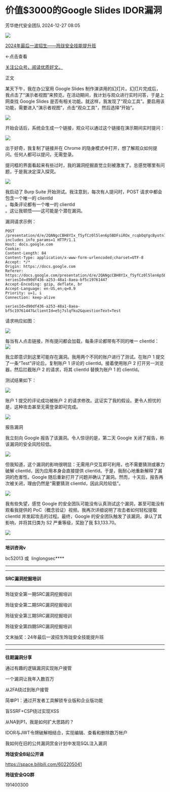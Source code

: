 #  价值$3000的Google Slides IDOR漏洞   
 芳华绝代安全团队   2024-12-27 08:05  
  
![](https://mmbiz.qpic.cn/sz_mmbiz_png/1AoMVy0KnkqaXglicqFIVS5OgBzr7tkvR1Awes6RbHS27L144QMPEl5FPgBicWPWMt4xzB8DcuBTyRgNxOz2nRiag/640?wx_fmt=png "")  
  
[2024年最后一波招生——玲珑安全技能提升班](https://mp.weixin.qq.com/s?__biz=MzI4NTYwMzc5OQ==&mid=2247499310&idx=1&sn=e9665007697fbf72d31075cab2123923&scene=21#wechat_redirect)  
  
<-点击查看  
  
[关注公众号，阅读优质好文。](https://mp.weixin.qq.com/s?__biz=MzI4NTYwMzc5OQ==&mid=2247499310&idx=1&sn=e9665007697fbf72d31075cab2123923&scene=21#wechat_redirect)  
  
  
  
正文  
  
某天下午，我在办公室用 Google Slides 制作演讲用的幻灯片。幻灯片完成后，我点击了“演示者视图”来预览。在活动期间，我计划与观众进行实时问答，于是上网查找 Google Slides 是否有相关功能。就这样，我发现了“观众工具”。要启用该功能，需要进入“演示者视图”，点击“观众工具”，然后选择“开始”。  
  
  
![](https://mmbiz.qpic.cn/sz_mmbiz_png/1AoMVy0KnkrrA0ZjVZVS1fjaDicjc834WBGpicRXNNMcchgb2cMKvC6btphtdVh0OVD9Q9ia3o04iaxHVZsurWcKZg/640?wx_fmt=png&from=appmsg "")  
  
  
开始会话后，系统会生成一个链接，观众可以通过这个链接在演示期间实时提问：  
  
  
![](https://mmbiz.qpic.cn/sz_mmbiz_png/1AoMVy0KnkrrA0ZjVZVS1fjaDicjc834W7WDqjRicrIJ3MrMmicLNlwAmL6AjF0UXgXZK4hddbOkFricNXFAj2icic6w/640?wx_fmt=png&from=appmsg "")  
  
  
出于好奇，我复制了链接并在 Chrome 的隐身模式中打开，想了解观众如何提问。任何人都可以提问，无需登录。  
  
提问框的界面看起来有些过时，我的漏洞挖掘直觉立刻被激发了。总感觉哪里有问题，于是我决定深入探究。  
  
![](https://mmbiz.qpic.cn/sz_mmbiz_png/1AoMVy0KnkrrA0ZjVZVS1fjaDicjc834WEMUm6opjntKJUcicOKs9ibiaaItQ1NV6rlbdrfmDpmScoGOG59uFLSvicQ/640?wx_fmt=png&from=appmsg "")  
  
  
我启动了 Burp Suite 开始测试。我注意到，每次有人提问时，POST 请求中都会包含一个唯一的 clientId  
。每条评论都有一个唯一的 clientId  
。这让我顿悟——这可能是个潜在漏洞。  
  
  
漏洞请求示例：  
```
POST /presentation/d/e/2QANgcCBH8YIx_f5yfCz0l5len6p5BDFsiROx_rcqbOqYgcByotn7pOpaS3kXb3YYffwepoOXCyzanE8ZCIw/submitquestion?includes_info_params=1 HTTP/1.1
Host: docs.google.com
Cookie: 
Content-Length: 84
Content-Type: application/x-www-form-urlencoded;charset=UTF-8
Accept: */*
Origin: https://docs.google.com
Referer: https://docs.google.com/presentation/d/e/2QANgcCBH8YIx_f5yfCz0l5len6p5BDFsiROx_rcqbOqYgcByotn7pOpaS3kXb3YYffwepoOXCyzanE8ZCIw/askquestion?seriesId=d90df436-a253-48a1-8aea-bf5c19761447
Accept-Encoding: gzip, deflate, br
Accept-Language: en-US,en;q=0.9
Priority: u=1, i
Connection: keep-alive

seriesId=d90df436-a253-48a1-8aea-bf5c19761447&clientId=e5j7slqfku2&questionText=Test
```  
  
请求响应如图：  
  
  
![](https://mmbiz.qpic.cn/sz_mmbiz_png/1AoMVy0KnkrrA0ZjVZVS1fjaDicjc834WJlsjibCp8h7F4WQ981Awtb5SQOwubn8bAhJ9EIFMJhbicaThobSLBHhw/640?wx_fmt=png&from=appmsg "")  
  
  
每当有人点击链接，所有提问都会加载，每条评论都带有不同的唯一 clientId：  
![](https://mmbiz.qpic.cn/sz_mmbiz_png/1AoMVy0KnkrrA0ZjVZVS1fjaDicjc834WdYINy32oymPL2UWicuawUXNe66fyA875gRZaZ69c1tHElwYQMPLgwlw/640?wx_fmt=png&from=appmsg "")  
  
  
我立即意识到这里可能存在漏洞。我用两个不同的账户进行了测试。在账户 1 提交了一条“Test”评论后，复制账户 1 评论的 clientId。接着使用账户 2 打开另一浏览器，然后拦截账户 2 的请求，将其 clientId 替换为账户 1 的 clientId。  
  
测试结果如下：  
  
![](https://mmbiz.qpic.cn/sz_mmbiz_png/1AoMVy0KnkrrA0ZjVZVS1fjaDicjc834WLlXzDfiaXzocJcffhhk7ibxbrmhAUDQ88vxbTmIPrChavqfBg3VLf3QA/640?wx_fmt=png&from=appmsg "")  
  
  
账户 1 提交的评论成功被账户 2 的请求修改。这证实了我的假设。更令人担忧的是，这种攻击甚至无需登录即可完成。  
  
  
![](https://mmbiz.qpic.cn/sz_mmbiz_png/1AoMVy0KnkrrA0ZjVZVS1fjaDicjc834WEnZz2wZxdAjGxiaO8rPd7s5XPXCTBhYuEo2XwPofOb8GvlFOtBg66kA/640?wx_fmt=png&from=appmsg "")  
  
  
报告漏洞  
  
我立刻向 Google 报告了该漏洞。令人惊讶的是，第二天 Google 关闭了报告，称该漏洞的安全风险较低。  
  
![](https://mmbiz.qpic.cn/sz_mmbiz_png/1AoMVy0KnkrrA0ZjVZVS1fjaDicjc834WiaqWpZkkt5uEPhXqnIHVCVrhPoW3yQs5oTaPtLbECNBD7wMpTU95WWw/640?wx_fmt=png&from=appmsg "")  
  
  
但我知道，这个漏洞的影响很明显：无需用户交互即可利用，也不需要猜测或暴力破解 clientId，因为应用本身会直接提供 clientId。于是，我耐心地重新解释了漏洞的危害性。Google 随后重新打开了问题并确认了漏洞。然而，十天后，报告再次被关闭，理由仍然是“需要猜测 clientId，因此风险较低”。  
  
  
![](https://mmbiz.qpic.cn/sz_mmbiz_png/1AoMVy0KnkrrA0ZjVZVS1fjaDicjc834WE4YcjCpWdKEh3rSYDQVGiat1J9KaPlYVeqpzVwWNuZIDGEngRGpXqVQ/640?wx_fmt=png&from=appmsg "")  
  
  
我有些失望，感觉 Google 的安全团队可能没有认真测试这个漏洞，甚至可能没有观看我提供的 PoC（概念验证）视频。我再次详细说明了攻击者如何轻松提取 clientId 并发起攻击的过程。最终，Google 的安全团队触发了该漏洞，承认了其影响，并将其归类为 S2 严重等级，奖励了我 $3,133.70。  
  
  
![](https://mmbiz.qpic.cn/sz_mmbiz_png/1AoMVy0KnkrrA0ZjVZVS1fjaDicjc834WnKylvYLZUQqYh5xCgjLTqLdpbAaqmyQDggKW26yVL14vAQM1GFqnPw/640?wx_fmt=png&from=appmsg "")  
  
  
****  
**培训咨询v**  
  
bc52013 或  linglongsec****  
  
****  
****  
**SRC漏洞挖掘培训**  
  
****  
玲珑安全第一期SRC漏洞挖掘培训  
  
  
玲珑安全第二期SRC漏洞挖掘培训  
  
  
玲珑安全第三期SRC漏洞挖掘培训  
  
  
玲珑安全第四期SRC漏洞挖掘培训  
  
  
文末抽奖：24年最后一波招生玲珑安全技能提升班  
  
****  
****  
**往期漏洞分享**  
  
  
通过有趣的逻辑漏洞实现账户接管  
  
  
一个漏洞让我年入数百万  
  
  
从2FA绕过到账户接管  
  
  
简单P1：通过开发者工具解锁专业版和企业版功能  
  
  
盲SSRF+CSP绕过实现XSS  
  
  
从NA到P1，我是如何扩大思路的？  
  
  
IDOR与JWT令牌破解相结合，实现编辑、查看和删除数万帐户  
  
  
我如何在旧的公共漏洞赏金计划中发现SQL注入漏洞  
  
  
  
**玲珑安全B站公开课**  
  
https://space.bilibili.com/602205041  
  
  
  
**玲珑安全QQ群**  
  
191400300  
  
  
